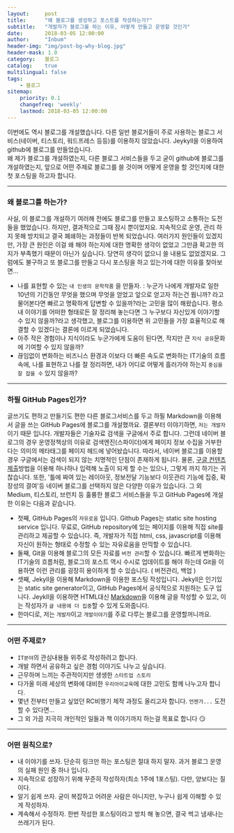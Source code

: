 ```yaml
---
layout:     post
title:      "왜 블로그를 생성하고 포스트를 작성하는가?"
subtitle:   "개발자가 블로그를 하는 이유, 어떻게 만들고 운영할 것인가"
date:       2018-03-05 12:00:00
author:     "Inbum"
header-img: "img/post-bg-why-blog.jpg"
header-mask: 1.0
category:   블로그
catalog:    true
multilingual: false
tags:
    - 블로그
sitemap:
    priority: 0.1
    changefreq: 'weekly'
    lastmod: 2018-03-05 12:00:00
---
```

이번에도 역시 블로그를 개설했습니다. 다른 일반 블로거들이 주로 사용하는 블로그 서비스(네이버, 티스토리, 워드프레스 등등)를 이용하지 않았습니다. Jeykyll을 이용하여 github에 블로그를 만들었습니다.  
왜 제가 블로그를 개설하였는지, 다른 블로그 서비스들을 두고 굳이 github에 블로그를 개설하였는지, 앞으로 어떤 주제로 블로그를 쓸 것이며 어떻게 운영을 할 것인지에 대한 첫 포스팅을 하고자 합니다. 

***
### 왜 블로그를 하는가?
사실, 이 블로그를 개설하기 여러해 전에도 블로그를 만들고 포스팅하고 소통하는 도전들을 했었습니다. 하지만, 결과적으로 그때 잠시 뿐이었지요. 지속적으로 운영, 관리 하지 못해 방치되고 결국 폐쇄하는 과정들이 반복 되었습니다. 여러가지 원인들이 있겠지만, 가장 큰 원인은 이걸 왜 해야 하는지에 대한 명확한 생각이 없었고 그만큼 확고한 의지가 부족했기 때문이 아닌가 싶습니다. 당연히 생각이 없으니 쓸 내용도 없었겠지요. 그럼에도 불구하고 또 블로그를 만들고 다시 포스팅을 하고 있는가에 대한 이유를 찾아보면...
- 나를 표현할 수 있는 `내 인생의 문학작품` 을 만들자. 
:  누군가 나에게 개발자로 일한 10년의 기간동안 무엇을 했으며 무엇을 얻었고 앞으로 얻고자 하는건 뭡니까? 라고 물어본다면 빠르고 명확하게 답변할 수 있을까?라는 고민을 많이 해왔습니다. 평소 내 이야기를 어떠한 형태로든 잘 정리해 놓는다면 그 누구보다 자신있게 이야기할 수 있지 않을까?라고 생각했고, 블로그를 이용하면 위 고민들을 가장 효율적으로 해결할 수 있겠다는 결론에 이르게 되었습니다. 
- 아주 작은 경험이나 지식이라도 누군가에게 도움이 된다면, 작지만 큰 `지식 공유`문화에 기여할 수 있지 않을까?
- 끊임없이 변화하는 비즈니스 환경과 이보다 더 빠른 속도로 변화하는 IT기술의 흐름 속에, 나를 표현하고 나를 잘 정리하면, 내가 어디로 어떻게 흘러가야 하는지 `중심을 잘 잡을 수` 있지 않을까?

***
### 하필 GitHub Pages인가?
글쓰기도 편하고 만들기도 편한 다른 블로그서비스를 두고 하필 Markdown을 이용해서 글을 쓰는 GitHub Pages에 블로그를 개설했까요. 결론부터 이야기하면, `저는 개발자`이기 때문 입니다.
개발자들은 기술자료 검색을 구글에서 주로 합니다. 그런데 네이버 블로그의 경우 운영정책상의 이유로 검색엔진(스파이더)에게 페이지 정보 수집을 거부한다는 의미의 메타태그를 페이지 헤드에 넣어놨습니다. 따라서, 네이버 블로그를 이용할 경우 구글에서는 검색이 되지 않는 치명적인 단점이 존재하게 됩니다. 물론, [구글 컨텐츠 제출](https://www.google.com/intl/ko/submit_content.html)방법을 이용해 하나하나 입력해 노출이 되게 할 수는 있으나, 그렇게 까지 하기는 귀찮습니다. 또한, '틀에 짜여 있는 레이아웃, 정보전달 기능보다 이웃관리 기능에 집중, 확장성의 결여'등 네이버 블로그를 선택하지 않은 다양한 이유가 있습니다. 그 외 Medium, 티스토리, 브런치 등 훌륭한 블로그 서비스들을 두고 GitHub Pages에 개설한 이유는 다음과 같습니다. 
- 첫째, GitHub Pages의 `자유로움` 입니다. Github Pages는 static site hosting service 입니다. 무료로, GitHub repository에 있는 페이지를 이용해 직접 site를 관리하고 제공할 수 있습니다. 즉, 개발자가 직접 html, css, javascript를 이용해 자신이 원하는 형태로 수정할 수 있는 자유로움을 만끽할 수 있습니다.
- 둘째, Git을 이용해 블로그의 모든 자료를 `버전 관리`할 수 있습니다. 빠르게 변화하는 IT기술의 흐름처럼, 블로그의 포스트 역시 수시로 업데이트를 해야 하는데 Git을 이용하면 이런 관리를 굉장히 용이하게 할 수 있습니다. ( 버전관리, 백업 )
- 셋째, Jekyll을 이용해 Markdown을 이용한 포스팅 작성입니다. Jekyll은 인기있는 static site generator이고, GitHub Pages에서 공식적으로 지원하는 도구 입니다. Jeykll을 이용하면 HTML대신 [Markdown](https://help.github.com/articles/basic-writing-and-formatting-syntax/)을 이용해 글을 작성할 수 있고, 이는 작성자가 `글 내용에 더 집중`할 수 있게 도와줍니다. 
- 한마디로, 저는 `개발자`이고 `개발이야기`를 주로 다루는 블로그를 운영할꺼니까요.

***
### 어떤 주제로?
- `IT분야`의 관심내용들 위주로 작성하려고 합니다.
- 개발 하면서 공유하고 싶은 경험 이야기도 나누고 싶습니다.
- 근무하며 느끼는 주관적이지만 생생한 `스타트업 스토리`
- 다가올 미래 세상의 변화에 대비한 `우리아이교육`에 대한 고민도 함께 나누고자 합니다.
- 몇년 전부터 만들고 싶었던 RC비행기 제작 과정도 올리고자 합니다. `언젠가...` 도전할 수 있다면...
- 그 외 가끔 지극히 개인적인 일들과 책 이야기까지 하는걸 목표로 합니다 :smirk:

***
### 어떤 원칙으로?
- 내 이야기를 쓰자. 단순히 링크만 하는 포스팅은 절대 하지 말자. 과거 블로그 운영의 실패 원인 중 하나 입니다.
- 지속적으로 성장하기 위해 꾸준히 작성하자(최소 1주에 1포스팅). 다만, 양보다는 질이다.
- 알기 쉽게 쓰자. 굳이 복잡하고 어려운 사람은 아니지만, 누구나 쉽게 이해할 수 있게 작성하자.
- 계속해서 수정하자. 한번 작성한 포스팅이라고 방치 해 놓으면, 결국 썩고 냄새나는 쓰레기가 된다.


